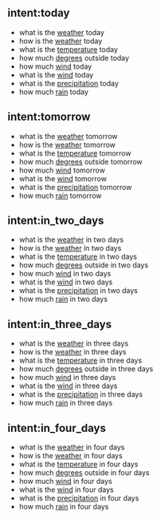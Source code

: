 ## intent:today
- what is the [weather](carac) today
- how is the [weather](carac) today
- what is the [temperature](carac) today
- how much [degrees](carac) outside today
- how much [wind](carac) today
- what is the [wind](carac) today
- what is the [precipitation](carac) today
- how much [rain](carac) today

## intent:tomorrow
- what is the [weather](carac) tomorrow
- how is the [weather](carac) tomorrow
- what is the [temperature](carac) tomorrow
- how much [degrees](carac) outside tomorrow
- how much [wind](carac) tomorrow
- what is the [wind](carac) tomorrow
- what is the [precipitation](carac) tomorrow
- how much [rain](carac) tomorrow

## intent:in_two_days
- what is the [weather](carac) in two days
- how is the [weather](carac) in two days
- what is the [temperature](carac) in two days
- how much [degrees](carac) outside in two days
- how much [wind](carac) in two days
- what is the [wind](carac) in two days
- what is the [precipitation](carac) in two days
- how much [rain](carac) in two days

## intent:in_three_days
- what is the [weather](carac) in three days
- how is the [weather](carac) in three days
- what is the [temperature](carac) in three days
- how much [degrees](carac) outside in three days
- how much [wind](carac) in three days
- what is the [wind](carac) in three days
- what is the [precipitation](carac) in three days
- how much [rain](carac) in three days

## intent:in_four_days
- what is the [weather](carac) in four days
- how is the [weather](carac) in four days
- what is the [temperature](carac) in four days
- how much [degrees](carac) outside in four days
- how much [wind](carac) in four days
- what is the [wind](carac) in four days
- what is the [precipitation](carac) in four days
- how much [rain](carac) in four days